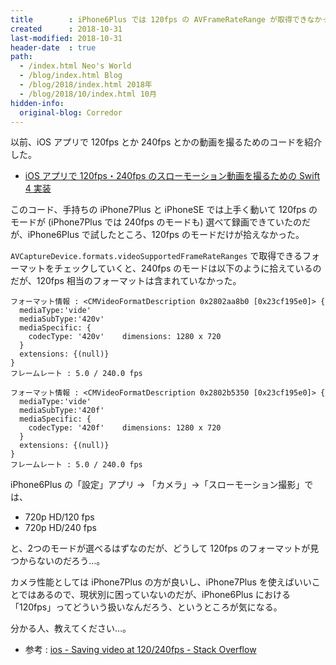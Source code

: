 ```yaml
---
title        : iPhone6Plus では 120fps の AVFrameRateRange が取得できなかった
created      : 2018-10-31
last-modified: 2018-10-31
header-date  : true
path:
  - /index.html Neo's World
  - /blog/index.html Blog
  - /blog/2018/index.html 2018年
  - /blog/2018/10/index.html 10月
hidden-info:
  original-blog: Corredor
---
```


以前、iOS アプリで 120fps とか 240fps とかの動画を撮るためのコードを紹介した。

- [iOS アプリで 120fps・240fps のスローモーション動画を撮るための Swift 4 実装](/blog/2018/06/04-01.html)

このコード、手持ちの iPhone7Plus と iPhoneSE では上手く動いて 120fps のモードが (iPhone7Plus では 240fps のモードも) 選べて録画できていたのだが、iPhone6Plus で試したところ、120fps のモードだけが拾えなかった。

`AVCaptureDevice.formats.videoSupportedFrameRateRanges` で取得できるフォーマットをチェックしていくと、240fps のモードは以下のように拾えているのだが、120fps 相当のフォーマットは含まれていなかった。

```
フォーマット情報 : <CMVideoFormatDescription 0x2802aa8b0 [0x23cf195e0]> {
  mediaType:'vide'
  mediaSubType:'420v'
  mediaSpecific: {
    codecType: '420v'    dimensions: 1280 x 720
  }
  extensions: {(null)}
}
フレームレート : 5.0 / 240.0 fps

フォーマット情報 : <CMVideoFormatDescription 0x2802b5350 [0x23cf195e0]> {
  mediaType:'vide'
  mediaSubType:'420f'
  mediaSpecific: {
    codecType: '420f'    dimensions: 1280 x 720
  }
  extensions: {(null)}
}
フレームレート : 5.0 / 240.0 fps
```

iPhone6Plus の「設定」アプリ → 「カメラ」→「スローモーション撮影」では、

- 720p HD/120 fps
- 720p HD/240 fps

と、2つのモードが選べるはずなのだが、どうして 120fps のフォーマットが見つからないのだろう…。

カメラ性能としては iPhone7Plus の方が良いし、iPhone7Plus を使えばいいことではあるので、現状別に困っていないのだが、iPhone6Plus における「120fps」ってどういう扱いなんだろう、というところが気になる。

分かる人、教えてください…。

- 参考 : [ios - Saving video at 120/240fps - Stack Overflow](https://stackoverflow.com/questions/33753843/saving-video-at-120-240fps)
